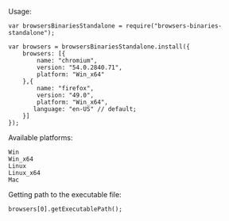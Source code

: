 Usage:

```
var browsersBinariesStandalone = require("browsers-binaries-standalone");

var browsers = browsersBinariesStandalone.install({
    browsers: [{
        name: "chromium",
        version: "54.0.2840.71",
        platform: "Win_x64"
    },{
        name: "firefox",
        version: "49.0",
        platform: "Win_x64",
       language: "en-US" // default;
    }]
});
```

Available platforms:
```
Win
Win_x64
Linux
Linux_x64
Mac
```

Getting path to the executable file:
```
browsers[0].getExecutablePath();
```
